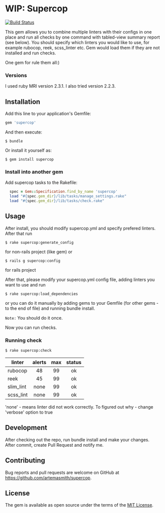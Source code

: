 # WIP: Supercop
[![Build Status](https://travis-ci.org/artemasmith/supercop.svg?branch=master)](https://travis-ci.org/artemasmith/supercop)

This gem allows you to combine multiple linters with their configs in one place and run all checks by one command with tabled-view summary report (see below).
You should specify which linters you would like to use, for example rubocop, reek,
scss_linter etc. Gem would load them if they are not installed and run checks.

One gem for rule them all:)

### Versions

I used ruby MRI version 2.3.1. I also tried version 2.2.3.

## Installation

Add this line to your application's Gemfile:

```ruby
gem 'supercop'
```

And then execute:

    $ bundle

Or install it yourself as:

    $ gem install supercop

### Install into another gem

Add supercop tasks to the Rakefile:

```ruby
  spec = Gem::Specification.find_by_name 'supercop'
  load "#{spec.gem_dir}/lib/tasks/manage_settings.rake"
  load "#{spec.gem_dir}/lib/tasks/check.rake"
```

## Usage

After install, you should modify supercop.yml and specify prefered linters.
After that run

    $ rake supercop:generate_config

for non-rails project (like gem) or

    $ rails g supercop:config

for rails project

After that, please modify your supercop.yml config file, adding linters you want to use and run

    $ rake supercop:load_dependencies

or you can do it manually by adding gems to your Gemfile (for other gems - to the end of file) and running bundle install.

`Note:` You should do it once.

Now you can run checks.

### Running check

    $ rake supercop:check

  |       linter       |       alerts       |        max         |       status       |
  | ------------------ |:------------------:|:------------------:|:------------------:|
  |      rubocop       |         48         |         99         |         ok         |
  |        reek        |         45         |         99         |         ok         |
  |     slim_lint      |        none        |         99         |         ok         |
  |     scss_lint      |        none        |         99         |         ok         |

  'none' - means linter did not work correctly. To figured out why - change 'verbose' option to true

## Development

After checking out the repo, run bundle install and make your changes. After commit, create Pull Request and notify me.

## Contributing

Bug reports and pull requests are welcome on GitHub at https://github.com/artemasmith/supercop.

## License

The gem is available as open source under the terms of the [MIT License](http://opensource.org/licenses/MIT).
